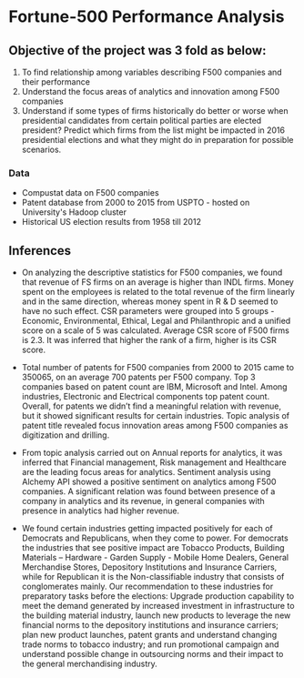 # Fortune-500 Performance Analysis

## Objective of the project was 3 fold as below:
1. To find relationship among variables describing F500 companies and their performance 
2. Understand the focus areas of analytics and innovation among F500 companies
3. Understand if some types of firms historically do better or worse when presidential candidates from certain political parties are elected president? Predict which firms from the list might be impacted in 2016 presidential elections and what they might do in preparation for possible scenarios. 

### Data
- Compustat data on F500 companies
- Patent database from 2000 to 2015 from USPTO - hosted on University's Hadoop cluster
- Historical US election results from 1958 till 2012

## Inferences
- On analyzing the descriptive statistics for F500 companies, we found that revenue of FS firms on an average is higher than INDL firms. Money spent on the employees is related to the total revenue of the firm linearly and in the same direction, whereas money spent in R & D seemed to have no such effect. CSR parameters were grouped into 5 groups - Economic, Environmental, Ethical, Legal and Philanthropic and a unified score on a scale of 5 was calculated. Average CSR score of F500 firms is 2.3. It was inferred that higher the rank of a firm, higher is its CSR score.

- Total number of patents for F500 companies from 2000 to 2015 came to 350065, on an average 700 patents per F500 company. Top 3 companies based on patent count are IBM, Microsoft and Intel. Among industries, Electronic and Electrical components top patent count. Overall, for patents we didn’t find a meaningful relation with revenue, but it showed significant results for certain industries. Topic analysis of patent title revealed focus innovation areas among F500 companies as digitization and drilling.

- From topic analysis carried out on Annual reports for analytics, it was inferred that Financial management, Risk management and Healthcare are the leading focus areas for analytics. Sentiment analysis using Alchemy API showed a positive sentiment on analytics among F500 companies. A significant relation was found between presence of a company in analytics and its revenue, in general companies with presence in analytics had higher revenue.

- We found certain industries getting impacted positively for each of Democrats and Republicans, when they come to power. For democrats the industries that see positive impact are Tobacco Products, Building Materials – Hardware - Garden Supply - Mobile Home Dealers, General Merchandise Stores, Depository Institutions and Insurance Carriers, while for Republican it is the Non-classifiable industry that consists of conglomerates mainly. Our recommendation to these industries for preparatory tasks before the elections: Upgrade production capability to meet the demand generated by increased investment in infrastructure to the building material industry, launch new products to leverage the new financial norms to the depository institutions and insurance carriers; plan new product launches, patent grants and understand changing trade norms to tobacco industry; and run promotional campaign and understand possible change in outsourcing norms and their impact to the general merchandising industry.
